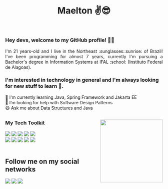<header>

# Maelton :v::sunglasses:

</header>

<section class="maelton-by-maelton">
<div class="welcome">

### Hey devs, welcome to my GitHub profile! :wave::wave:

<p style="text-align: justify;">
I'm 21 years-old and I live in the Northeast :sunglasses::sunrise: of Brazil! I've been programming for almost 7 years, currently I'm pursuing a Bachelor's degree in Information Systems at IFAL :school: (Instituto Federal de Alagoas).
</p>
</div>

<div class="tech-interests">

<p style="text-align: justify;">
    
### I'm interested in technology in general and I'm always looking for new stuff to learn :bow:.

</p>

🌱 I'm currently learning Java, Spring Framework and Jakarta EE<br/>
🤔 I’m looking for help with Software Design Patterns<br/>
😄 Ask me about Data Structures and Java<br/>

</div>
</section>

##

<section class="tech-tookit">

<img name="top-languages" height="200em" align="right" src="https://github-readme-stats-eight-theta.vercel.app/api/top-langs/?username=Maelton-SI&layout=compact&langs_count=8&theme=chartreuse-dark"/>

<div class="tools" display="inline-block">

### My Tech Toolkit

<img name="java" src="https://img.shields.io/badge/Java-ED8B00?style=for-the-badge&logo=openjdk&logoColor=white"/>
<img name="spring" src="https://img.shields.io/badge/Spring-6DB33F?style=for-the-badge&logo=spring&logoColor=white"/>

<img name="docker" src="https://img.shields.io/badge/docker-%230db7ed.svg?style=for-the-badge&logo=docker&logoColor=white"/>
<img name="hibernate" src="https://img.shields.io/badge/Hibernate-59666C?style=for-the-badge&logo=Hibernate&logoColor=silver"/>
<img name="postgresql" src="https://img.shields.io/badge/PostgreSQL-316192?style=for-the-badge&logo=postgresql&logoColor=white"/><br/>

<img name="git" src="https://img.shields.io/badge/GIT-E44C30?style=for-the-badge&logo=git&logoColor=white"/>
<img name="maven" src="https://img.shields.io/badge/Apache%20Maven-C71A36?style=for-the-badge&logo=Apache%20Maven&logoColor=white"/>

<img name="html5" src="https://img.shields.io/badge/HTML5-E34F26?style=for-the-badge&logo=html5&logoColor=white"/>
<img name="css3" src="https://img.shields.io/badge/CSS3-1572B6?style=for-the-badge&logo=css3&logoColor=white"/>
<img name="javascript" src="https://img.shields.io/badge/JavaScript-F7DF1E?style=for-the-badge&logo=javascript&logoColor=black"/>

</div><br/>
</section>
    
## Follow me on my social networks
<div class="social-networks">
    <a name="linkedin" href="https://www.linkedin.com/in/maelton-lima/" target="_blank"><img loading="lazy" src="https://img.shields.io/badge/-LinkedIn-%230077B5?style=for-the-badge&logo=linkedin&logoColor=white"></a>
    <a name="instagram" href="https://www.instagram.com/maelton_ti/" target="_blank"><img loading="lazy" src="https://img.shields.io/badge/-Instagram-%23E4405F?style=for-the-badge&logo=instagram&logoColor=white"></a>
    <a name="twitter" href="https://twitter.com/maelton_ti" target="_blank"><img src="https://img.shields.io/badge/Twitter-1DA1F2?style=for-the-badge&logo=twitter&logoColor=white"></a>
</div>
